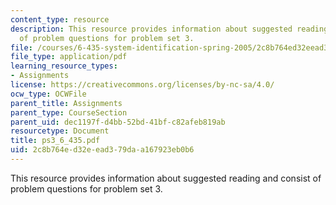 ```yaml
---
content_type: resource
description: This resource provides information about suggested reading and consist
  of problem questions for problem set 3.
file: /courses/6-435-system-identification-spring-2005/2c8b764ed32eead379daa167923eb0b6_ps3_6_435.pdf
file_type: application/pdf
learning_resource_types:
- Assignments
license: https://creativecommons.org/licenses/by-nc-sa/4.0/
ocw_type: OCWFile
parent_title: Assignments
parent_type: CourseSection
parent_uid: dec1197f-d4bb-52bd-41bf-c82afeb819ab
resourcetype: Document
title: ps3_6_435.pdf
uid: 2c8b764e-d32e-ead3-79da-a167923eb0b6
---
```

This resource provides information about suggested reading and consist of problem questions for problem set 3.